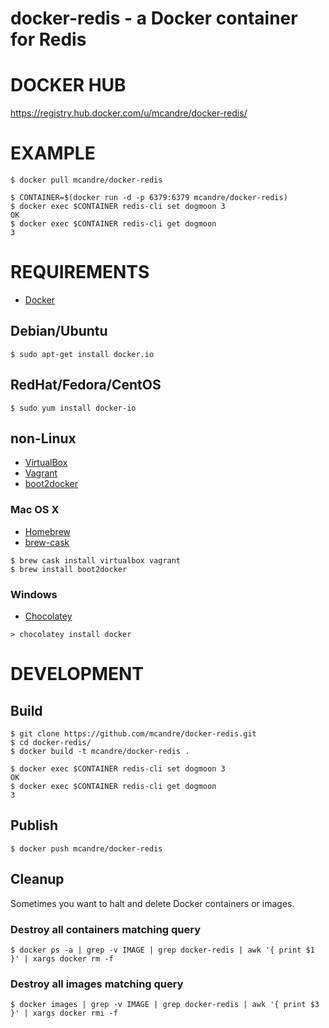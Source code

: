 # docker-redis - a Docker container for Redis

# DOCKER HUB

https://registry.hub.docker.com/u/mcandre/docker-redis/

# EXAMPLE

```
$ docker pull mcandre/docker-redis

$ CONTAINER=$(docker run -d -p 6379:6379 mcandre/docker-redis)
$ docker exec $CONTAINER redis-cli set dogmoon 3
OK
$ docker exec $CONTAINER redis-cli get dogmoon
3
```

# REQUIREMENTS

* [Docker](https://www.docker.com/)

## Debian/Ubuntu

```
$ sudo apt-get install docker.io
```

## RedHat/Fedora/CentOS

```
$ sudo yum install docker-io
```

## non-Linux

* [VirtualBox](https://www.virtualbox.org/)
* [Vagrant](https://www.vagrantup.com/)
* [boot2docker](http://boot2docker.io/)

### Mac OS X

* [Homebrew](http://brew.sh/)
* [brew-cask](http://caskroom.io/)

```
$ brew cask install virtualbox vagrant
$ brew install boot2docker
```

### Windows

* [Chocolatey](https://chocolatey.org/)

```
> chocolatey install docker
```

# DEVELOPMENT

## Build

```
$ git clone https://github.com/mcandre/docker-redis.git
$ cd docker-redis/
$ docker build -t mcandre/docker-redis .

$ docker exec $CONTAINER redis-cli set dogmoon 3
OK
$ docker exec $CONTAINER redis-cli get dogmoon
3
```

## Publish

```
$ docker push mcandre/docker-redis
```

## Cleanup

Sometimes you want to halt and delete Docker containers or images.

### Destroy all containers matching query

```
$ docker ps -a | grep -v IMAGE | grep docker-redis | awk '{ print $1 }' | xargs docker rm -f
```

### Destroy all images matching query

```
$ docker images | grep -v IMAGE | grep docker-redis | awk '{ print $3 }' | xargs docker rmi -f
```
